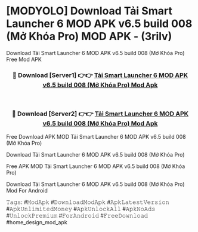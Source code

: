 # [MODYOLO] Download Tải Smart Launcher 6 MOD APK v6.5 build 008 (Mở Khóa Pro) MOD APK - (3rilv)
Download Tải Smart Launcher 6 MOD APK v6.5 build 008 (Mở Khóa Pro) Free Mod APK

<div align="center">
<h3>🔴 Download [Server1] 👉👉 <a href="https://apk-comot.site?title=Tải_Smart_Launcher_6_MOD_APK_v6.5_build_008_(Mở_Khóa_Pro)">Tải Smart Launcher 6 MOD APK v6.5 build 008 (Mở Khóa Pro) Mod Apk</a></h3><br>

<h3>🔴 Download [Server2] 👉👉 <a href="https://apk-comot.site?title=Tải_Smart_Launcher_6_MOD_APK_v6.5_build_008_(Mở_Khóa_Pro)">Tải Smart Launcher 6 MOD APK v6.5 build 008 (Mở Khóa Pro) Mod Apk</a></h3>
</div>


Free Download APK MOD Tải Smart Launcher 6 MOD APK v6.5 build 008 (Mở Khóa Pro)

Download Tải Smart Launcher 6 MOD APK v6.5 build 008 (Mở Khóa Pro) 

Free APK MOD Tải Smart Launcher 6 MOD APK v6.5 build 008 (Mở Khóa Pro) 

Download Tải Smart Launcher 6 MOD APK v6.5 build 008 (Mở Khóa Pro) Mod For Android

𝚃𝚊𝚐𝚜: #𝙼𝚘𝚍𝙰𝚙𝚔 #𝙳𝚘𝚠𝚗𝚕𝚘𝚊𝚍𝙼𝚘𝚍𝙰𝚙𝚔 #𝙰𝚙𝚔𝙻𝚊𝚝𝚎𝚜𝚝𝚅𝚎𝚛𝚜𝚒𝚘𝚗 #𝙰𝚙𝚔𝚄𝚗𝚕𝚒𝚖𝚒𝚝𝚎𝚍𝙼𝚘𝚗𝚎𝚢 #𝙰𝚙𝚔𝚄𝚗𝚕𝚘𝚌𝚔𝙰𝚕𝚕 #𝙰𝚙𝚔𝙽𝚘𝙰𝚍𝚜 #𝚄𝚗𝚕𝚘𝚌𝚔𝙿𝚛𝚎𝚖𝚒𝚞𝚖 #𝙵𝚘𝚛𝙰𝚗𝚍𝚛𝚘𝚒𝚍 #𝙵𝚛𝚎𝚎𝙳𝚘𝚠𝚗𝚕𝚘𝚊𝚍 #home_design_mod_apk